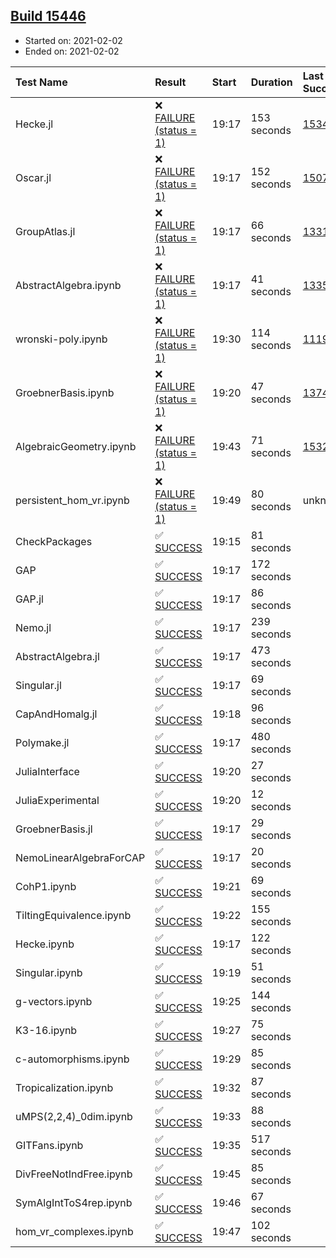 ## [Build 15446](https://oscarci.mathematik.uni-kl.de/job/oscar/15446/)

* Started on: 2021-02-02
* Ended on: 2021-02-02

| Test Name    | Result | Start | Duration | Last Success | First Failure |
|:-------------|:-------|:------|:---------|:-------------|:--------------|
| Hecke.jl | ❌ [FAILURE (status = 1)](https://oscarci.mathematik.uni-kl.de/job/oscar/15446/artifact/logs/build-15446/Hecke.jl.log) | 19:17 | 153 seconds | [15344](https://oscarci.mathematik.uni-kl.de/job/oscar/15344/) | [15348](https://oscarci.mathematik.uni-kl.de/job/oscar/15348/) |
| Oscar.jl | ❌ [FAILURE (status = 1)](https://oscarci.mathematik.uni-kl.de/job/oscar/15446/artifact/logs/build-15446/Oscar.jl.log) | 19:17 | 152 seconds | [15079](https://oscarci.mathematik.uni-kl.de/job/oscar/15079/) | [15080](https://oscarci.mathematik.uni-kl.de/job/oscar/15080/) |
| GroupAtlas.jl | ❌ [FAILURE (status = 1)](https://oscarci.mathematik.uni-kl.de/job/oscar/15446/artifact/logs/build-15446/GroupAtlas.jl.log) | 19:17 | 66 seconds | [13311](https://oscarci.mathematik.uni-kl.de/job/oscar/13311/) | [13312](https://oscarci.mathematik.uni-kl.de/job/oscar/13312/) |
| AbstractAlgebra.ipynb | ❌ [FAILURE (status = 1)](https://oscarci.mathematik.uni-kl.de/job/oscar/15446/artifact/logs/build-15446/AbstractAlgebra.ipynb.log) | 19:17 | 41 seconds | [13355](https://oscarci.mathematik.uni-kl.de/job/oscar/13355/) | [13356](https://oscarci.mathematik.uni-kl.de/job/oscar/13356/) |
| wronski-poly.ipynb | ❌ [FAILURE (status = 1)](https://oscarci.mathematik.uni-kl.de/job/oscar/15446/artifact/logs/build-15446/wronski-poly.ipynb.log) | 19:30 | 114 seconds | [11192](https://oscarci.mathematik.uni-kl.de/job/oscar/11192/) | [11193](https://oscarci.mathematik.uni-kl.de/job/oscar/11193/) |
| GroebnerBasis.ipynb | ❌ [FAILURE (status = 1)](https://oscarci.mathematik.uni-kl.de/job/oscar/15446/artifact/logs/build-15446/GroebnerBasis.ipynb.log) | 19:20 | 47 seconds | [13748](https://oscarci.mathematik.uni-kl.de/job/oscar/13748/) | [13749](https://oscarci.mathematik.uni-kl.de/job/oscar/13749/) |
| AlgebraicGeometry.ipynb | ❌ [FAILURE (status = 1)](https://oscarci.mathematik.uni-kl.de/job/oscar/15446/artifact/logs/build-15446/AlgebraicGeometry.ipynb.log) | 19:43 | 71 seconds | [15322](https://oscarci.mathematik.uni-kl.de/job/oscar/15322/) | [15323](https://oscarci.mathematik.uni-kl.de/job/oscar/15323/) |
| persistent_hom_vr.ipynb | ❌ [FAILURE (status = 1)](https://oscarci.mathematik.uni-kl.de/job/oscar/15446/artifact/logs/build-15446/persistent_hom_vr.ipynb.log) | 19:49 | 80 seconds | unknown | unknown |
| CheckPackages | ✅ [SUCCESS](https://oscarci.mathematik.uni-kl.de/job/oscar/15446/artifact/logs/build-15446/CheckPackages.log) | 19:15 | 81 seconds |  |  |
| GAP | ✅ [SUCCESS](https://oscarci.mathematik.uni-kl.de/job/oscar/15446/artifact/logs/build-15446/GAP.log) | 19:17 | 172 seconds |  |  |
| GAP.jl | ✅ [SUCCESS](https://oscarci.mathematik.uni-kl.de/job/oscar/15446/artifact/logs/build-15446/GAP.jl.log) | 19:17 | 86 seconds |  |  |
| Nemo.jl | ✅ [SUCCESS](https://oscarci.mathematik.uni-kl.de/job/oscar/15446/artifact/logs/build-15446/Nemo.jl.log) | 19:17 | 239 seconds |  |  |
| AbstractAlgebra.jl | ✅ [SUCCESS](https://oscarci.mathematik.uni-kl.de/job/oscar/15446/artifact/logs/build-15446/AbstractAlgebra.jl.log) | 19:17 | 473 seconds |  |  |
| Singular.jl | ✅ [SUCCESS](https://oscarci.mathematik.uni-kl.de/job/oscar/15446/artifact/logs/build-15446/Singular.jl.log) | 19:17 | 69 seconds |  |  |
| CapAndHomalg.jl | ✅ [SUCCESS](https://oscarci.mathematik.uni-kl.de/job/oscar/15446/artifact/logs/build-15446/CapAndHomalg.jl.log) | 19:18 | 96 seconds |  |  |
| Polymake.jl | ✅ [SUCCESS](https://oscarci.mathematik.uni-kl.de/job/oscar/15446/artifact/logs/build-15446/Polymake.jl.log) | 19:17 | 480 seconds |  |  |
| JuliaInterface | ✅ [SUCCESS](https://oscarci.mathematik.uni-kl.de/job/oscar/15446/artifact/logs/build-15446/JuliaInterface.log) | 19:20 | 27 seconds |  |  |
| JuliaExperimental | ✅ [SUCCESS](https://oscarci.mathematik.uni-kl.de/job/oscar/15446/artifact/logs/build-15446/JuliaExperimental.log) | 19:20 | 12 seconds |  |  |
| GroebnerBasis.jl | ✅ [SUCCESS](https://oscarci.mathematik.uni-kl.de/job/oscar/15446/artifact/logs/build-15446/GroebnerBasis.jl.log) | 19:17 | 29 seconds |  |  |
| NemoLinearAlgebraForCAP | ✅ [SUCCESS](https://oscarci.mathematik.uni-kl.de/job/oscar/15446/artifact/logs/build-15446/NemoLinearAlgebraForCAP.log) | 19:17 | 20 seconds |  |  |
| CohP1.ipynb | ✅ [SUCCESS](https://oscarci.mathematik.uni-kl.de/job/oscar/15446/artifact/logs/build-15446/CohP1.ipynb.log) | 19:21 | 69 seconds |  |  |
| TiltingEquivalence.ipynb | ✅ [SUCCESS](https://oscarci.mathematik.uni-kl.de/job/oscar/15446/artifact/logs/build-15446/TiltingEquivalence.ipynb.log) | 19:22 | 155 seconds |  |  |
| Hecke.ipynb | ✅ [SUCCESS](https://oscarci.mathematik.uni-kl.de/job/oscar/15446/artifact/logs/build-15446/Hecke.ipynb.log) | 19:17 | 122 seconds |  |  |
| Singular.ipynb | ✅ [SUCCESS](https://oscarci.mathematik.uni-kl.de/job/oscar/15446/artifact/logs/build-15446/Singular.ipynb.log) | 19:19 | 51 seconds |  |  |
| g-vectors.ipynb | ✅ [SUCCESS](https://oscarci.mathematik.uni-kl.de/job/oscar/15446/artifact/logs/build-15446/g-vectors.ipynb.log) | 19:25 | 144 seconds |  |  |
| K3-16.ipynb | ✅ [SUCCESS](https://oscarci.mathematik.uni-kl.de/job/oscar/15446/artifact/logs/build-15446/K3-16.ipynb.log) | 19:27 | 75 seconds |  |  |
| c-automorphisms.ipynb | ✅ [SUCCESS](https://oscarci.mathematik.uni-kl.de/job/oscar/15446/artifact/logs/build-15446/c-automorphisms.ipynb.log) | 19:29 | 85 seconds |  |  |
| Tropicalization.ipynb | ✅ [SUCCESS](https://oscarci.mathematik.uni-kl.de/job/oscar/15446/artifact/logs/build-15446/Tropicalization.ipynb.log) | 19:32 | 87 seconds |  |  |
| uMPS(2,2,4)_0dim.ipynb | ✅ [SUCCESS](https://oscarci.mathematik.uni-kl.de/job/oscar/15446/artifact/logs/build-15446/uMPS-2-2-4-_0dim.ipynb.log) | 19:33 | 88 seconds |  |  |
| GITFans.ipynb | ✅ [SUCCESS](https://oscarci.mathematik.uni-kl.de/job/oscar/15446/artifact/logs/build-15446/GITFans.ipynb.log) | 19:35 | 517 seconds |  |  |
| DivFreeNotIndFree.ipynb | ✅ [SUCCESS](https://oscarci.mathematik.uni-kl.de/job/oscar/15446/artifact/logs/build-15446/DivFreeNotIndFree.ipynb.log) | 19:45 | 85 seconds |  |  |
| SymAlgIntToS4rep.ipynb | ✅ [SUCCESS](https://oscarci.mathematik.uni-kl.de/job/oscar/15446/artifact/logs/build-15446/SymAlgIntToS4rep.ipynb.log) | 19:46 | 67 seconds |  |  |
| hom_vr_complexes.ipynb | ✅ [SUCCESS](https://oscarci.mathematik.uni-kl.de/job/oscar/15446/artifact/logs/build-15446/hom_vr_complexes.ipynb.log) | 19:47 | 102 seconds |  |  |

